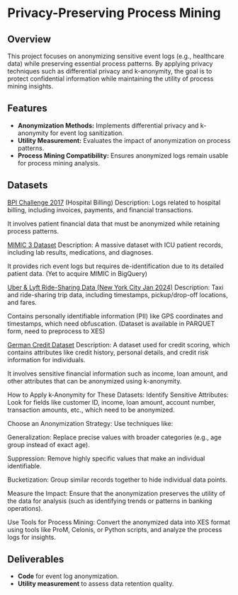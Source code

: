 # Privacy-Preserving Process Mining

## Overview
This project focuses on anonymizing sensitive event logs (e.g., healthcare data) while preserving essential process patterns. By applying privacy techniques such as differential privacy and k-anonymity, the goal is to protect confidential information while maintaining the utility of process mining insights.

## Features
- **Anonymization Methods:** Implements differential privacy and k-anonymity for event log sanitization.
- **Utility Measurement:** Evaluates the impact of anonymization on process patterns.
- **Process Mining Compatibility:** Ensures anonymized logs remain usable for process mining analysis.

## Datasets
[BPI Challenge 2017](https://data.4tu.nl/articles/dataset/BPI_Challenge_2017/12696884)
(Hospital Billing)
Description: Logs related to hospital billing, including invoices, payments, and financial transactions.

It involves patient financial data that must be anonymized while retaining process patterns.

[MIMIC 3 Dataset](https://physionet.org/content/mimiciii/1.4/)
Description: A massive dataset with ICU patient records, including lab results, medications, and diagnoses.

It provides rich event logs but requires de-identification due to its detailed patient data.
(Yet to acquire MIMIC in BigQuery)

[Uber & Lyft Ride-Sharing Data (New York City Jan 2024)](https://www.nyc.gov/site/tlc/about/tlc-trip-record-data.page)
Description: Taxi and ride-sharing trip data, including timestamps, pickup/drop-off locations, and fares.

Contains personally identifiable information (PII) like GPS coordinates and timestamps, which need obfuscation.
(Dataset is available in PARQUET form, need to preprocess to XES)

[German Credit Dataset](https://archive.ics.uci.edu/dataset/144/statlog+german+credit+data)
Description: A dataset used for credit scoring, which contains attributes like credit history, personal details, and credit risk information for individuals.

It involves sensitive financial information such as income, loan amount, and other attributes that can be anonymized using k-anonymity.

How to Apply k-Anonymity for These Datasets:
Identify Sensitive Attributes: Look for fields like customer ID, income, loan amount, account number, transaction amounts, etc., which need to be anonymized.

Choose an Anonymization Strategy: Use techniques like:

Generalization: Replace precise values with broader categories (e.g., age group instead of exact age).

Suppression: Remove highly specific values that make an individual identifiable.

Bucketization: Group similar records together to hide individual data points.

Measure the Impact: Ensure that the anonymization preserves the utility of the data for analysis (such as identifying trends or patterns in banking operations).

Use Tools for Process Mining: Convert the anonymized data into XES format using tools like ProM, Celonis, or Python scripts, and analyze the process logs for insights.


## Deliverables
- **Code** for event log anonymization.
- **Utility measurement** to assess data retention quality.



